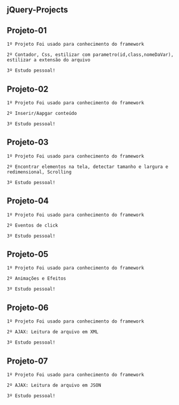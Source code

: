 ## jQuery-Projects

## Projeto-01

    1º Projeto Foi usado para conhecimento do framework

    2º Contador, Css, estilizar com parametro(id,class,nomeDaVar), estilizar a extensão do arquivo

    3º Estudo pessoal!

## Projeto-02

    1º Projeto Foi usado para conhecimento do framework

    2º Inserir/Aapgar conteúdo

    3º Estudo pessoal!


## Projeto-03

    1º Projeto Foi usado para conhecimento do framework

    2º Encontrar elementos na tela, detectar tamanho e largura e redimensional, Scrolling

    3º Estudo pessoal!


## Projeto-04

    1º Projeto Foi usado para conhecimento do framework

    2º Eventos de click

    3º Estudo pessoal!

## Projeto-05

    1º Projeto Foi usado para conhecimento do framework

    2º Animações e Efeitos

    3º Estudo pessoal!

## Projeto-06

    1º Projeto Foi usado para conhecimento do framework

    2º AJAX: Leitura de arquivo em XML

    3º Estudo pessoal!

## Projeto-07

    1º Projeto Foi usado para conhecimento do framework

    2º AJAX: Leitura de arquivo em JSON

    3º Estudo pessoal!